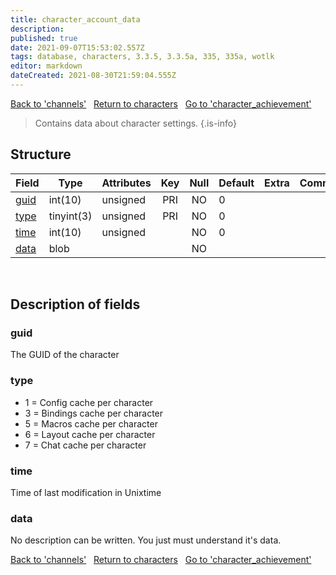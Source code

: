 ```yaml
---
title: character_account_data
description: 
published: true
date: 2021-09-07T15:53:02.557Z
tags: database, characters, 3.3.5, 3.3.5a, 335, 335a, wotlk
editor: markdown
dateCreated: 2021-08-30T21:59:04.555Z
---
```


<a href="https://trinitycore.info/de/database/335/characters/channels" class="mt-5 v-btn v-btn--depressed v-btn--flat v-btn--outlined theme--light v-size--default darkblue--text text--lighten-3"><span class="v-btn__content"><i aria-hidden="true" class="v-icon notranslate v-icon--left mdi mdi-arrow-left theme--light"></i><span>Back to 'channels'</span></span></a>&nbsp;&nbsp;&nbsp;<a href="https://trinitycore.info/de/database/335/characters/home" class="mt-5 v-btn v-btn--depressed v-btn--flat v-btn--outlined theme--light v-size--default darkblue--text text--lighten-3"><span class="v-btn__content"><i aria-hidden="true" class="v-icon notranslate v-icon--left mdi mdi-home-outline theme--light"></i><span>Return to characters</span></span></a>&nbsp;&nbsp;&nbsp;<a href="https://trinitycore.info/de/database/335/characters/character_achievement" class="mt-5 v-btn v-btn--depressed v-btn--flat v-btn--outlined theme--light v-size--default darkblue--text text--lighten-3"><span class="v-btn__content"><span>Go to 'character_achievement'</span><i aria-hidden="true" class="v-icon notranslate v-icon--right mdi mdi-arrow-right theme--light"></i></span></a>

> Contains data about character settings.
{.is-info}


## Structure

| Field | Type | Attributes | Key | Null | Default | Extra | Comment |
| --- | --- | --- | :---: | :---: | --- | --- | --- |
| [guid](#guid) | int(10) | unsigned | PRI | NO | 0 |  |  |
| [type](#type) | tinyint(3) | unsigned | PRI | NO | 0 |  |  |
| [time](#time) | int(10) | unsigned |  | NO | 0 |  |  |
| [data](#data) | blob |  |  | NO |  |  |  |
&nbsp;
## Description of fields

### guid
The GUID of the character
&nbsp;

### type
- 1 = Config cache per character
- 3 = Bindings cache per character
- 5 = Macros cache per character
- 6 = Layout cache per character
- 7 = Chat cache per character
&nbsp;

### time
Time of last modification in Unixtime
&nbsp;

### data
No description can be written. You just must understand it's data.
&nbsp;

<a href="https://trinitycore.info/de/database/335/characters/channels" class="mt-5 v-btn v-btn--depressed v-btn--flat v-btn--outlined theme--light v-size--default darkblue--text text--lighten-3"><span class="v-btn__content"><i aria-hidden="true" class="v-icon notranslate v-icon--left mdi mdi-arrow-left theme--light"></i><span>Back to 'channels'</span></span></a>&nbsp;&nbsp;&nbsp;<a href="https://trinitycore.info/de/database/335/characters/home" class="mt-5 v-btn v-btn--depressed v-btn--flat v-btn--outlined theme--light v-size--default darkblue--text text--lighten-3"><span class="v-btn__content"><i aria-hidden="true" class="v-icon notranslate v-icon--left mdi mdi-home-outline theme--light"></i><span>Return to characters</span></span></a>&nbsp;&nbsp;&nbsp;<a href="https://trinitycore.info/de/database/335/characters/character_achievement" class="mt-5 v-btn v-btn--depressed v-btn--flat v-btn--outlined theme--light v-size--default darkblue--text text--lighten-3"><span class="v-btn__content"><span>Go to 'character_achievement'</span><i aria-hidden="true" class="v-icon notranslate v-icon--right mdi mdi-arrow-right theme--light"></i></span></a>

